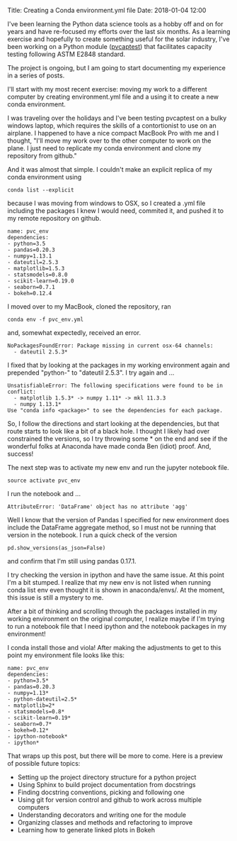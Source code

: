 Title: Creating a Conda environment.yml file
Date: 2018-01-04 12:00

I've been learning the Python data science tools as a hobby off and on for years and have re-focused my efforts over the last six months.  As a learning exercise and hopefully to create something useful for the solar industry, I've been working on a Python module ([pvcaptest](https://github.com/bt-/pvcaptest)) that facilitates capacity testing following ASTM E2848 standard.

The project is ongoing, but I am going to start documenting my experience in a series of posts.

I'll start with my most recent exercise: moving my work to a different computer by creating environment.yml file and a using it to create a new conda environment.

I was traveling over the holidays and I've been testing pvcaptest on a bulky windows laptop, which requires the skills of a contortionist to use on an airplane.  I happened to have a nice compact MacBook Pro with me and I thought, "I'll move my work over to the other computer to work on the plane.  I just need to replicate my conda environment and clone my repository from github."

And it was almost that simple.  I couldn't make an explicit replica of my conda environment using


```
conda list --explicit
``` 

because I was moving from windows to OSX, so I created a .yml file including the packages I knew I would need, commited it, and pushed it to my remote repository on github.

```
name: pvc_env
dependencies:
- python=3.5
- pandas=0.20.3
- numpy=1.13.1
- dateutil=2.5.3
- matplotlib=1.5.3
- statsmodels=0.8.0
- scikit-learn=0.19.0
- seaborn=0.7.1
- bokeh=0.12.4
```

I moved over to my MacBook, cloned the repository, ran 

```
conda env -f pvc_env.yml
```

and, somewhat expectedly, received an error.

```
NoPackagesFoundError: Package missing in current osx-64 channels: 
  - dateutil 2.5.3*
```

I fixed that by looking at the packages in my working environment again and prepended "python-" to "dateutil 2.5.3".  I try again and ...

```
UnsatisfiableError: The following specifications were found to be in conflict:
  - matplotlib 1.5.3* -> numpy 1.11* -> mkl 11.3.3
  - numpy 1.13.1*
Use "conda info <package>" to see the dependencies for each package.
```

So, I follow the directions and start looking at the dependencies, but that route starts to look like a bit of a black hole.  I thought I likely had over constrained the versions, so I try throwing some * on the end and see if the wonderful folks at Anaconda have made conda Ben (idiot) proof.  And, success!

The next step was to activate my new env and run the jupyter notebook file.

```
source activate pvc_env
```

I run the notebook and ...

```
AttributeError: 'DataFrame' object has no attribute 'agg'
```

Well I know that the version of Pandas I specified for new environment does include the DataFrame aggregate method, so I must not be running that version in the notebook.  I run a quick check of the version 

```
pd.show_versions(as_json=False)
```

and confirm that I'm still using pandas 0.17.1.

I try checking the version in ipython and have the same issue.  At this point I'm a bit stumped.  I realize that my new env is not listed when running conda list env even thought it is shown in anaconda/envs/.  At the moment, this issue is still a mystery to me.

After a bit of thinking and scrolling through the packages installed in my working environment on the original computer, I realize maybe if I'm trying to run a notebook file that I need ipython and the notebook packages in my environment!

I conda install those and viola!  After making the adjustments to get to this point my environment file looks like this:

```
name: pvc_env
dependencies:
- python=3.5*
- pandas=0.20.3
- numpy=1.13*
- python-dateutil=2.5*
- matplotlib=2*
- statsmodels=0.8*
- scikit-learn=0.19*
- seaborn=0.7*
- bokeh=0.12*
- ipython-notebook*
- ipython*
```

That wraps up this post, but there will be more to come.  Here is a preview of possible future topics:

- Setting up the project directory structure for a python project
- Using Sphinx to build project documentation from docstrings
- Finding docstring conventions, picking and following one
- Using git for version control and github to work across multiple computers
- Understanding decorators and writing one for the module
- Organizing classes and methods and refactoring to improve
- Learning how to generate linked plots in Bokeh
